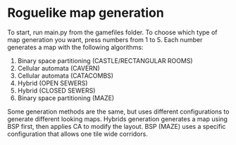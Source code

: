 # Roguelike map generation

To start, run main.py from the gamefiles folder. To choose which type of map generation you want, press numbers from 1 to 5. Each number generates a map with the following algorithms:

1. Binary space partitioning (CASTLE/RECTANGULAR ROOMS)
2. Cellular automata (CAVERN)
3. Cellular automata (CATACOMBS)
4. Hybrid (OPEN SEWERS)
5. Hybrid (CLOSED SEWERS)
6. Binary space partitioning (MAZE)

Some generation methods are the same, but uses different configurations to generate different looking maps. Hybrids generation generates a map using BSP first, then applies CA to modify the layout. BSP (MAZE) uses a specific configuration that allows one tile wide corridors.
